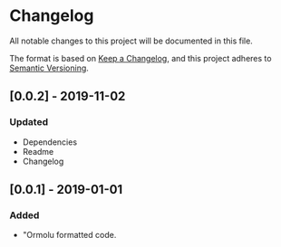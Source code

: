 # Changelog
All notable changes to this project will be documented in this file.

The format is based on [Keep a Changelog](https://keepachangelog.com/en/1.0.0/),
and this project adheres to [Semantic Versioning](https://semver.org/spec/v2.0.0.html).

## [0.0.2] - 2019-11-02
### Updated
- Dependencies
- Readme
- Changelog

## [0.0.1] - 2019-01-01
### Added
- "Ormolu formatted code.
